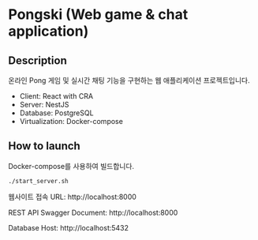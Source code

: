 # Pongski (Web game & chat application)

## Description

온라인 Pong 게임 및 실시간 채팅 기능을 구현하는 웹 애플리케이션 프로젝트입니다.

- Client: React with CRA
- Server: NestJS
- Database: PostgreSQL
- Virtualization: Docker-compose

## How to launch

Docker-compose를 사용하여 빌드합니다. 

```
./start_server.sh
```

웹사이트 접속 URL: http://localhost:8000

REST API Swagger Document: http://localhost:8000

Database Host: http://localhost:5432

